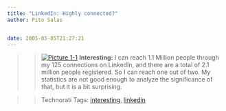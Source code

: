 ```yaml
---
title: "LinkedIn: Highly connected?"
author: Pito Salas


date: 2005-05-05T21:27:21
---
```



>>

>> [![Picture
1-1](https://i0.wp.com/s3.media.squarespace.com/production/1075723/12829350/weblogs/images/Picture%25201-1-tm.jpg?resize=106%2C159)](<https://i0.wp.com/s3.media.squarespace.com/production/1075723/12829350/weblogs/images/Picture%25201-1.jpg>)
**Interesting:** I can reach 1.1 Million people through my 125 connections on
LinkedIn, and there are a total of 2.1 million people registered. So I can
reach one out of two. My statistics are not good enough to analyze the
significance of that, but it is a bit surprising.

>>

>> Technorati Tags: [interesting](<http://technorati.com/tag/interesting>),
[linkedin](<http://technorati.com/tag/linkedin>)


